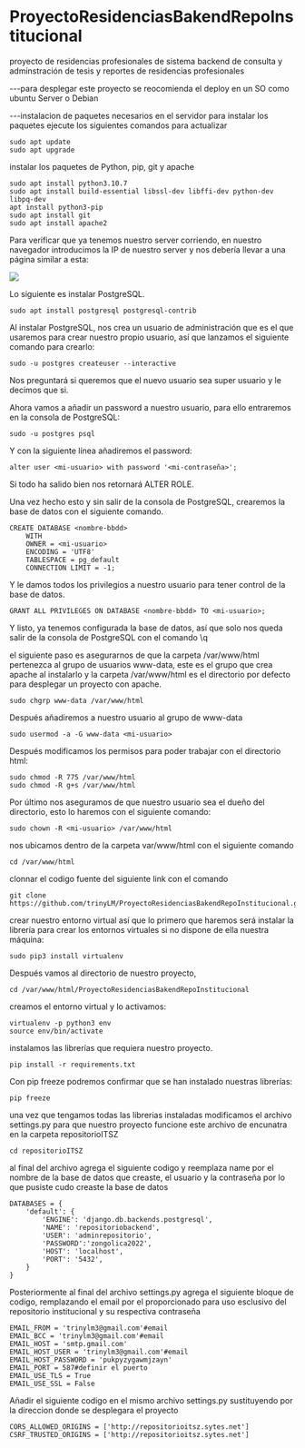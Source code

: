 # ProyectoResidenciasBakendRepoInstitucional
proyecto de residencias profesionales de sistema backend de consulta y adminstración de tesis y reportes de residencias profesionales


---para desplegar este proyecto se reocomienda el deploy en un SO como ubuntu Server o Debian


---instalacion de paquetes necesarios en el servidor
para instalar los paquetes ejecute los siguientes comandos para actualizar
~~~
sudo apt update
sudo apt upgrade
~~~

instalar los paquetes de Python, pip, git y apache

~~~
sudo apt install python3.10.7
sudo apt install build-essential libssl-dev libffi-dev python-dev libpq-dev
apt install python3-pip
sudo apt install git
sudo apt install apache2
~~~


Para verificar que ya tenemos nuestro server corriendo, en nuestro navegador introducimos la IP de nuestro server y nos debería llevar a una página similar a esta:

![](https://help.nextcloud.com/uploads/default/original/2X/1/1c46cfc954ab87f32bbcec2e6bf73d2f12b07964.png)


Lo siguiente es instalar PostgreSQL.
~~~
sudo apt install postgresql postgresql-contrib
~~~

Al instalar PostgreSQL, nos crea un usuario de administración que es el que usaremos para crear nuestro propio usuario, así que lanzamos el siguiente comando para crearlo:

~~~
sudo -u postgres createuser --interactive
~~~

Nos preguntará si queremos que el nuevo usuario sea super usuario y le decimos que si.

Ahora vamos a añadir un password a nuestro usuario, para ello entraremos en la consola de PostgreSQL:

~~~
sudo -u postgres psql
~~~
Y con la siguiente línea añadiremos el password:

~~~
alter user <mi-usuario> with password '<mi-contraseña>';
~~~
Si todo ha salido bien nos retornará ALTER ROLE.

Una vez hecho esto y sin salir de la consola de PostgreSQL, crearemos la base de datos con el siguiente comando.
~~~
CREATE DATABASE <nombre-bbdd>
    WITH 
    OWNER = <mi-usuario>
    ENCODING = 'UTF8'
    TABLESPACE = pg_default
    CONNECTION LIMIT = -1;
~~~
Y le damos todos los privilegios a nuestro usuario para tener control de la base de datos.
~~~
GRANT ALL PRIVILEGES ON DATABASE <nombre-bbdd> TO <mi-usuario>;
~~~
Y listo, ya tenemos configurada la base de datos, así que solo nos queda salir de la consola de PostgreSQL con el comando \q


el siguiente paso es asegurarnos de que la carpeta /var/www/html pertenezca al grupo de usuarios www-data, este es el grupo que crea apache al instalarlo y la carpeta /var/www/html es el directorio por defecto para desplegar un proyecto con apache.
~~~
sudo chgrp www-data /var/www/html
~~~
Después añadiremos a nuestro usuario al grupo de www-data
~~~
sudo usermod -a -G www-data <mi-usuario>
~~~

Después modificamos los permisos para poder trabajar con el directorio html:
~~~
sudo chmod -R 775 /var/www/html
sudo chmod -R g+s /var/www/html
~~~
Por último nos aseguramos de que nuestro usuario sea el dueño del directorio, esto lo haremos con el siguiente comando:
~~~
sudo chown -R <mi-usuario> /var/www/html
~~~

nos ubicamos dentro de la carpeta var/www/html con el siguiente comando
~~~
cd /var/www/html
~~~
clonnar el codigo fuente del siguiente link con el comando
~~~
git clone https://github.com/trinyLM/ProyectoResidenciasBakendRepoInstitucional.git
~~~


crear nuestro entorno virtual así que lo primero que haremos será instalar la librería para crear los entornos virtuales si no dispone de ella nuestra máquina:
~~~
sudo pip3 install virtualenv 
~~~
Después vamos al directorio de nuestro proyecto,

~~~
cd /var/www/html/ProyectoResidenciasBakendRepoInstitucional
~~~


creamos el entorno virtual y lo activamos:
~~~
virtualenv -p python3 env
source env/bin/activate
~~~
instalamos las librerías que requiera nuestro proyecto.
~~~
pip install -r requirements.txt
~~~
Con pip freeze podremos confirmar que se han instalado nuestras librerías:
~~~
pip freeze
~~~
una vez que tengamos todas las librerias instaladas modificamos el archivo settings.py para que nuestro proyecto funcione este archivo de encunatra en la carpeta repositorioITSZ

~~~
cd repositorioITSZ
~~~
al final del archivo agrega el siguiente codigo y reemplaza name por el nombre de la base de datos que creaste, el usuario y la contraseña por lo que pusiste cudo creaste la base de datos 
~~~
DATABASES = {
    'default': {
        'ENGINE': 'django.db.backends.postgresql',
        'NAME': 'repositoriobackend',
        'USER': 'adminrepositorio',
        'PASSWORD':'zongolica2022',
        'HOST': 'localhost',
        'PORT': '5432',
    }
} 
~~~

Posteriormente al final del archivo settings.py agrega el siguiente bloque de codigo, remplazando el email por el proporcionado para uso esclusivo del repositorio institucional y su respectiva contraseña
~~~
EMAIL_FROM = 'trinylm3@gmail.com'#email
EMAIL_BCC = 'trinylm3@gmail.com'#email
EMAIL_HOST = 'smtp.gmail.com'
EMAIL_HOST_USER = 'trinylm3@gmail.com'#email
EMAIL_HOST_PASSWORD = 'pukpyzygawmjzayn'
EMAIL_PORT = 587#definir el puerto
EMAIL_USE_TLS = True
EMAIL_USE_SSL = False 

~~~
Añadir el siguiente codigo en el mismo archivo settings.py sustituyendo por la direccion donde se desplegara el proyecto
~~~
CORS_ALLOWED_ORIGINS = ['http://repositorioitsz.sytes.net']
CSRF_TRUSTED_ORIGINS = ['http://repositorioitsz.sytes.net']
~~~





































